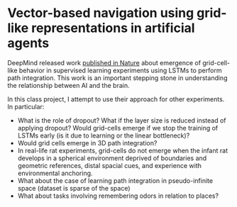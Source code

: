 # Vector-based navigation using grid-like representations in artificial agents

DeepMind released work [published in Nature](https://www.nature.com/articles/s41586-018-0102-6) about emergence of grid-cell-like behavior in supervised learning experiments using LSTMs to perform path integration. This work is an important stepping stone in understanding the relationship between AI and the brain. 

In this class project, I attempt to use their approach for other experiments. In particular:
* What is the role of dropout? What if the layer size is reduced instead of applying dropout? Would grid-cells emerge if we stop the training of LSTMs early (is it due to learning or the linear bottleneck)? 
* Would grid cells emerge in 3D path integration?
* In real-life rat experiments, grid-cells do not emerge when the infant rat develops in a spherical environment deprived of boundaries and geometric references, distal spacial cues, and experience with environmental anchoring. 
* What about the case of learning path integration in pseudo-infinite space (dataset is sparse of the space)
* What about tasks involving remembering odors in relation to places?
